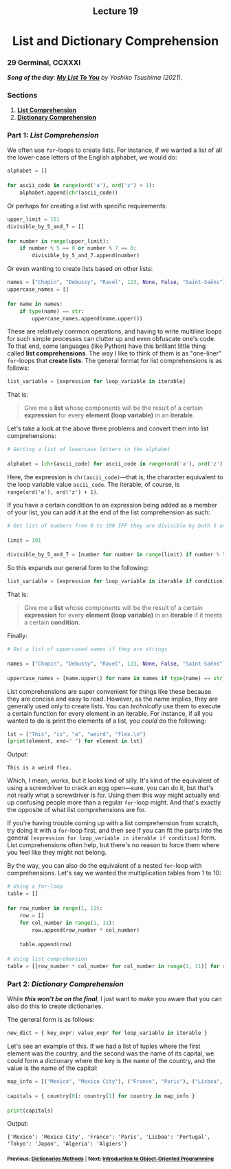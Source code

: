<h2 align=center>Lecture 19</h2>

<h1 align=center>List and Dictionary Comprehension</h1>

### 29 Germinal, CCXXXI

***Song of the day***: _[**My List To You**](https://youtu.be/3ioGEpIA6vk) by Yoshiko Tsushima (2021)._

### Sections

1. [**List Comprehension**](#part-1-list-comprehension)
2. [**Dictionary Comprehension**](#part-2-dictionary-comprehension)

<!-- ---

### Part 0: _(Vector) Space Oddity_

In physics and mathematics, a [**vector**](https://en.wikipedia.org/wiki/Euclidean_vector) is a geometric object that 
has a magnitude (or length) and direction.

![](assets/Vector_from_A_to_B.svg.png)

<sub>**Figure 1**: A two-dimensional vector pointing from  point `A` to `B`. Each point has an x-coordinate and a 
y-coordinate.</sub>

These vectors are often used to represent forces acting on an object. For example, if one person is pushing a box the
north direction, and another person is pushing the same box in the east direction, the resulting **net force** will
cause the box to move somewhere in the northeast direction, with the combined forces of both pushes. In other words,
you can perform _arithmetic on vectors_.

We will be simulating **three-dimensional** vectors using classes.

#### _The `Point` Class_

Since each vector is delineated by two points in 3-dimensional space, we will create a class to represent such a point.

In the file [**point.py**](point.py), create a class called `Point` that will accept 3 argument when being instantiated: 
an x-coordinate, a y-coordinate, and a z-coordinate. These will also be the `Point` objects' arguments:

```python
point_a = Point(-2, -3, 0)

print(point_a.x_coord)
print(point_a.y_coord)
print(point_a.z_coord)

print(point_a)
```

Output:

```text
-2
-3
0
(-2, -3, 0)
```

<sub>Note the behaviour when `Point` objects are printed. Make sure your class behaves the same way.</sub>

`Point` objects must be able to subtract from each other. For example:

```python
point_a = Point(3.0, -0.67, -6)
point_b = Point(34.0, -5.67, -6.06)
point_c = point_b - point_a

print(point_c)
```

Output:

```text
(31.0, -5.0, -0.06)
```

Each of these parameters **must** have a default value of `0.0`.

#### _The `Vector` Class_

In the file [**vector.py**](vector.py), define a class called `Vector`. `Vector` objects will be created by passing in two
`Point` objects as arguments:

```python
from point import Point
from random import randrange

# Creating points with random coordinates
point_a = Point(randrange(-10, 10), randrange(-10, 10), randrange(-10, 10))
point_b = Point(randrange(-10, 10), randrange(-10, 10), randrange(-10, 10))

vector_a = Vector(point_b, point_a)
```

Each `Vector` object will only have one attribute, `vector`, whose value will be the difference between the second 
`Point` parameter and the first `Point` parameter. For example, if the first parameter was a point at the origin `(0, 0, 
0)` and the second parameter was the point `(10.3, 0.0, -3.4)`, the following code:

```python
vector_a = Vector(Point(), Point(10.3, 0.0, -3.4))

print(vector_a.vector)
```

Would print:

```text
`(10.3, 0.0, -3.4)`
```

When printing `Vector` objects, make sure they look as follows:

```python
vector_a = Vector(Point(), Point(10.3, 0.0, -3.4))

print(vector_a)
```

Output:

```text
10.3x + 0.0y - 3.4z
```

<sub>Note here that the signs change with the value of the x-, y-, and z-coordinates.</sub>

---

Once you have gotten your initializer and printing behaviour to work, define a method for the `Vector` class called
`get_magnitude()` which will simply return the value of this vector's magnitude. The magnitude of a vector ***`v`***, 
denoted by the ***`|v|`*** notation, is calculated using the following formula:

> `|v|` = (x<sup>2</sup> + y<sup>2</sup> + z<sup>2</sup>)<sup>0.5

```python
vector_a = Vector(Point(2, 45, 0.0), Point(10.3, 0.0, -3.4))

print(vector_a.get_magnitude())
```

Output:

```text
45.88518279357727
```

---

Finally, make sure your `Vector` objects can **multiply**. For this, we will use the [**dot 
product**](https://en.wikipedia.org/wiki/Dot_product#Algebraic_definition):

> `a` · `b` = (x<sub>a</sub> * x<sub>b</sub>) x + (y<sub>a</sub> * y<sub>b</sub>) y + (z<sub>a</sub> * z<sub>b</sub>) z

```python
# Creating vector A with two points of random coordinates
point_a = Point(randrange(-10, 10), randrange(-10, 10), randrange(-10, 10))
point_b = Point(randrange(-10, 10), randrange(-10, 10), randrange(-10, 10))
vector_a = Vector(point_b, point_a)

# Creating vector B with two points of random coordinates
point_c = Point(randrange(-10, 10), randrange(-10, 10), randrange(-10, 10))
point_d = Point(randrange(-10, 10), randrange(-10, 10), randrange(-10, 10))
vector_b = Vector(point_d, point_c)

print("Vector A: {}".format(vector_a))
print("Vector B: {}".format(vector_b))

dot_product = vector_a * vector_b

print("A · B = {}".format(dot_product))
```

Possible output:

```text
Vector A: -15x - 2y - 7z
Vector B: 2x + 5y + 7z
A · B = -30.0x - 10.0y - 49.0z
``` -->

### Part 1: _List Comprehension_

We often use `for`-loops to create lists. For instance, if we wanted a list of all the lower-case letters of the 
English alphabet, we would do:

```python
alphabet = []

for ascii_code in range(ord('a'), ord('z') + 1):
    alphabet.append(chr(ascii_code))
```

Or perhaps for creating a list with specific requirements:

```python
upper_limit = 101
divisible_by_5_and_7 = []

for number in range(upper_limit):
    if number % 5 == 0 or number % 7 == 0:
        divisible_by_5_and_7.append(number)
```

Or even wanting to create lists based on other lists:

```python
names = ["Chopin", "Debussy", "Ravel", 123, None, False, "Saint-Saëns"]
uppercase_names = []

for name in names:
    if type(name) == str:
        uppercase_names.append(name.upper())
```

These are relatively common operations, and having to write multiline loops for such simple processes can clutter up and
even obfuscate one's code. To that end, some languages (like Python) have this brilliant little thing called **list
comprehensions**. The way I like to think of them is as "one-liner" `for`-loops that **create lists**. The general 
format for list comprehensions is as follows:

```python
list_variable = [expression for loop_variable in iterable]
```

That is:

> Give me a **list** whose components will be the result of a certain **expression** for every **element (loop 
> variable)** in an **iterable**.

Let's take a look at the above three problems and convert them into list comprehensions:

```python
# Getting a list of lowercase letters in the alphabet

alphabet = [chr(ascii_code) for ascii_code in range(ord('a'), ord('z') + 1)]
```

Here, the expression is `chr(ascii_code)`—that is, the character equivalent to the loop variable value `ascii_code`. The
iterable, of course, is `range(ord('a'), ord('z') + 1)`.

If you have a certain condition to an expression being added as a member of your list, you can add it at the end of the
list comprehension as such:

```python
# Get list of numbers from 0 to 100 IFF they are divisible by both 5 and 7

limit = 101

divisible_by_5_and_7 = [number for number in range(limit) if number % 5 and number % 7]
```

So this expands our general form to the following:

```python
list_variable = [expression for loop_variable in iterable if condition]
```

That is:

> Give me a **list** whose components will be the result of a certain **expression** for every **element (loop 
> variable)** in an **iterable** if it meets a certain **condition**.

Finally:

```python
# Get a list of uppercased names if they are strings

names = ["Chopin", "Debussy", "Ravel", 123, None, False, "Saint-Saëns"]

uppercase_names = [name.upper() for name in names if type(name) == str]
```

List comprehensions are super convenient for things like these because they are concise and easy to read. However, as
the name implies, they are generally used only to create lists. You can _technically_ use them to execute a certain 
function for every element in an iterable. For instance, if all you wanted to do is print the elements of a list, you
_could_ do the following:

```python
lst = ["This", "is", "a", "weird", "flex.\n"]
[print(element, end=" ") for element in lst]
```

Output:

```text
This is a weird flex.
```

Which, I mean, _works_, but it looks kind of silly. It's kind of the equivalent of using a screwdriver to crack an egg
open—sure, you can do it, but that's not really what a screwdriver is for. Using them this way might actually end up 
confusing people more than a regular `for`-loop might. And that's exactly the opposite of what list comprehensions are 
for.

If you're having trouble coming up with a list comprehension from scratch, try doing it with a `for`-loop first, and 
then see if you can fit the parts into the general `[expression for loop_variable in iterable if condition]` form.
List comprehensions often help, but there's no reason to force them where you feel like they might not belong.

By the way, you can also do the equivalent of a nested `for`-loop with comprehensions. Let's say we wanted the 
multiplication tables from 1 to 10:

```python
# Using a for-loop
table = []

for row_number in range(1, 11):
    row = []
    for col_number in range(1, 11):
        row.append(row_number * col_number)
    
    table.append(row)

# Using list comprehension
table = [[row_number * col_number for col_number in range(1, 11)] for row_number in range(1, 11)]
```

### Part 2: _Dictionary Comprehension_

While ***this won't be on the final***, I just want to make you aware that you can also do this to create dictionaries.

The general form is as follows:

```python
new_dict = { key_expr: value_expr for loop_variable in iterable }
```

Let's see an example of this. If we had a list of tuples where the first element was the country, and the second was the
name of its capital, we could form a dictionary where the key is the name of the country, and the value is the name of 
the capital:

```python
map_info = [("Mexico", "Mexico City"), ("France", "Paris"), ("Lisboa", "Portugal"), ("Tokyo", "Japan"), ("Algeria", "Algiers")]

capitals = { country[0]: country[1] for country in map_info }

print(capitals)
```

Output:

```text
{'Mexico': 'Mexico City', 'France': 'Paris', 'Lisboa': 'Portugal', 'Tokyo': 'Japan', 'Algeria': 'Algiers'}
```

<sub>**Previous: [Dictionaries Methods](/lectures/dictionary_methods/)** | **Next: [Introduction to Object-Oriented Programming](/lectures/oop_1/)**</sub>